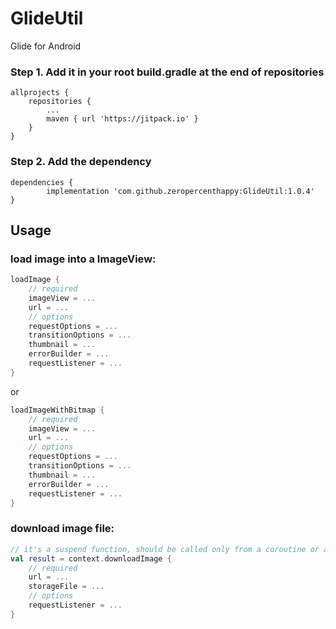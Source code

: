# GlideUtil

Glide for Android

### Step 1. Add it in your root build.gradle at the end of repositories

```
allprojects {
	repositories {
		...
		maven { url 'https://jitpack.io' }
	}
}
```

### Step 2. Add the dependency

```
dependencies {
        implementation 'com.github.zeropercenthappy:GlideUtil:1.0.4'
}
```

## Usage

### load image into a ImageView:

```kotlin
loadImage {
    // required
    imageView = ...
    url = ...
    // options
    requestOptions = ...
    transitionOptions = ...
    thumbnail = ...
    errorBuilder = ...
    requestListener = ...
}
```

or

```kotlin
loadImageWithBitmap {
    // required
    imageView = ...
    url = ...
    // options
    requestOptions = ...
    transitionOptions = ...
    thumbnail = ...
    errorBuilder = ...
    requestListener = ...
}
```

### download image file:

```kotlin
// it's a suspend function, should be called only from a coroutine or another suspend function.
val result = context.downloadImage {
    // required
    url = ...
    storageFile = ...
    // options
    requestListener = ...
}
```

